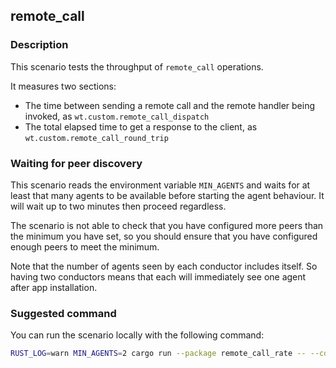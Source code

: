 ## remote_call

### Description

This scenario tests the throughput of `remote_call` operations.

It measures two sections:
- The time between sending a remote call and the remote handler being invoked, as `wt.custom.remote_call_dispatch`
- The total elapsed time to get a response to the client, as `wt.custom.remote_call_round_trip`

### Waiting for peer discovery

This scenario reads the environment variable `MIN_AGENTS` and waits for at least that many agents to be available before
starting the agent behaviour. It will wait up to two minutes then proceed regardless.

The scenario is not able to check that you have configured more peers than the minimum you have set, so you should
ensure that you have configured enough peers to meet the minimum.

Note that the number of agents seen by each conductor includes itself. So having two conductors means that each will
immediately see one agent after app installation.

### Suggested command

You can run the scenario locally with the following command:

```bash
RUST_LOG=warn MIN_AGENTS=2 cargo run --package remote_call_rate -- --connection-string ws://localhost:8888 --agents 2 --duration 30
```
